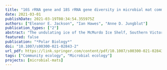 ```yaml
---
title: "16S rRNA gene and 18S rRNA gene diversity in microbial mat communities in meltwater ponds on the McMurdo Ice Shelf, Antarctica"
date: 2021-03-01
publishDate: 2021-03-19T08:34:54.355975Z
authors: ["Eleanor E. Jackson", "Ian Hawes", "Anne D. Jungblut"]
publication_types: ["2"]
abstract: "The undulating ice of the McMurdo Ice Shelf, Southern Victoria Land, supports one of the largest networks of ice-based, multiyear meltwater pond habitats in Antarctica, where microbial mats are abundant and contribute most of the biomass and biodiversity. We used 16S rRNA and 18S rRNA gene high-throughput sequencing to compare variance of the community structure in microbial mats within and between ponds with different salinities and pH. Proteobacteria and Cyanobacteria were the most abundant phyla, and composition at OTU level was highly specific for the meltwater ponds with strong community sorting along the salinity gradient. Our study provides the first detailed evaluation of eukaryote communities for the McMurdo Ice Shelf using the 18S rRNA gene. They were dominated by Ochrophyta, Chlorophyta and Ciliophora, consistent with previous microscopic analyses, but many OTUs belonging to less well-described heterotrophic protists from Antarctic ice shelves were also identified including Amoebozoa, Rhizaria and Labyrinthulea. Comparison of 16S and 18S rRNA gene communities showed that the Eukaryotes had lower richness and greater similarity between ponds in comparison with Bacteria and Archaea communities on the McMurdo Ice shelf. While there was a weak correlation between community dissimilarity and geographic distance, the congruity of microbial assemblages within ponds, especially for Bacteria and Archaea, implies strong habitat filtering in ice shelf meltwater pond ecosystems, especially due to salinity. These findings help to understand processes that are important in sustaining biodiversity and the impact of climate change on ice-based aquatic habitats in Antarctica."
featured: false
publication: "*Polar Biology*"
doi: "10.1007/s00300-021-02843-2"
url_pdf: https://link.springer.com/content/pdf/10.1007/s00300-021-02843-2.pdf
tags: ["Community ecology", "Microbial ecology"]
projects: [microbial-mats]
---
```


